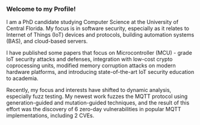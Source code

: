 ### Welcome to my Profile!

I am a PhD candidate studying Computer Science at the University of Central Florida. My focus is in software security, especially as it relates to Internet of Things (IoT) devices and protocols, building automation systems (BAS), and cloud-based servers. 

I have published some papers that focus on Microcontroller (MCU) - grade IoT security attacks and defenses, integration with low-cost crypto coprocessing units, modified memory corruption attacks on modern hardware platforms, and introducing state-of-the-art IoT security education to academia. 

Recently, my focus and interests have shifted to dynamic analysis, especially fuzz testing. My newest work fuzzes the MQTT protocol using generation-guided and mutation-guided techniques, and the result of this effort was the discovery of 6 zero-day vulnerabilities in popular MQTT implementations, including 2 CVEs.

<!--
**PBearson/PBearson** is a ✨ _special_ ✨ repository because its `README.md` (this file) appears on your GitHub profile.

Here are some ideas to get you started:

- 🔭 I’m currently working on ...
- 🌱 I’m currently learning ...
- 👯 I’m looking to collaborate on ...
- 🤔 I’m looking for help with ...
- 💬 Ask me about ...
- 📫 How to reach me: ...
- 😄 Pronouns: ...
- ⚡ Fun fact: ...
-->
